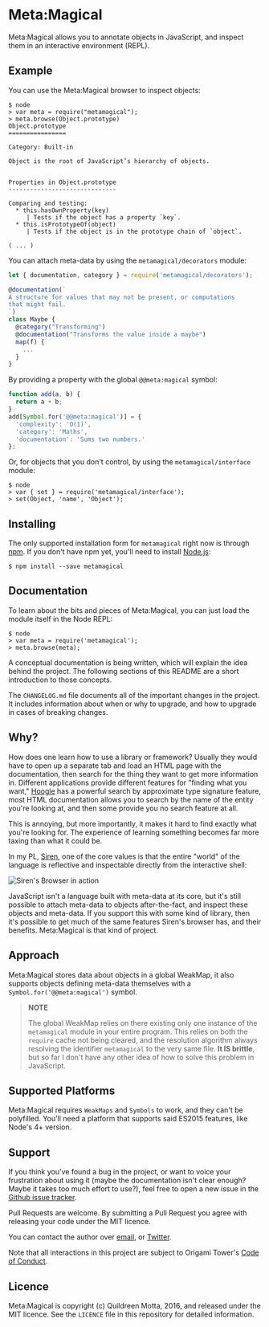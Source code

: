 Meta:Magical
===============

Meta:Magical allows you to annotate objects in JavaScript, and inspect them in
an interactive environment (REPL).


## Example

You can use the Meta:Magical browser to inspect objects:

```shell
$ node
> var meta = require("metamagical");
> meta.browse(Object.prototype)
Object.prototype
================

Category: Built-in

Object is the root of JavaScript’s hierarchy of objects.


Properties in Object.prototype
------------------------------

Comparing and testing:
  * this.hasOwnProperty(key)
     | Tests if the object has a property `key`.
  * this.isPrototypeOf(object)
     | Tests if the object is in the prototype chain of `object`.

( ... )
```

You can attach meta-data by using the `metamagical/decorators` module:

```js
let { documentation, category } = require('metamagical/decorators');

@documentation(`
A structure for values that may not be present, or computations
that might fail.
`)
class Maybe {
  @category("Transforming")
  @documentation("Transforms the value inside a maybe")
  map(f) {
    ...
  }
}
```

By providing a property with the global `@@meta:magical` symbol:

```js
function add(a, b) {
  return a + b;
}
add[Symbol.for('@@meta:magical')] = {
  'complexity': 'O(1)',
  'category': 'Maths',
  'documentation': 'Sums two numbers.'
};
```

Or, for objects that you don't control, by using the `metamagical/interface`
module:

```shell
$ node
> var { set } = require('metamagical/interface');
> set(Object, 'name', 'Object');
```


## Installing

The only supported installation form for `metamagical` right now is through
[npm](http://npmjs.com/). If you don't have npm yet, you'll need to install
[Node.js](https://nodejs.org/en/):

```shell
$ npm install --save metamagical
```


## Documentation

To learn about the bits and pieces of Meta:Magical, you can just load the module
itself in the Node REPL:

```shell
$ node
> var meta = require('metamagical');
> meta.browse(meta);
```

A conceptual documentation is being written, which will explain the idea behind
the project. The following sections of this README are a short introduction to
those concepts.

The `CHANGELOG.md` file documents all of the important changes in the
project. It includes information about when or why to upgrade, and how to
upgrade in cases of breaking changes.


## Why?

How does one learn how to use a library or framework? Usually they would have to
open up a separate tab and load an HTML page with the documentation, then search
for the thing they want to get more information in. Different applications
provide different features for "finding what you want,"
[Hoogle](https://www.haskell.org/hoogle/) has a powerful search by approximate
type signature feature, most HTML documentation allows you to search by the name
of the entity you're looking at, and then some provide you no search feature at
all.

This is annoying, but more importantly, it makes it hard to find exactly what
you're looking for. The experience of learning something becomes far more
taxing than what it could be.

In my PL, [Siren](https://github.com/siren-lang/siren), one of the core values
is that the entire "world" of the language is reflective and inspectable
directly from the interactive shell:

![Siren's Browser in action](https://raw.githubusercontent.com/origamitower/metamagical/master/siren.png)

JavaScript isn't a language built with meta-data at its core, but it's still
possible to attach meta-data to objects after-the-fact, and inspect these
objects and meta-data. If you support this with some kind of library, then it's
possible to get much of the same features Siren's browser has, and their
benefits. Meta:Magical is that kind of project.


## Approach

Meta:Magical stores data about objects in a global WeakMap, it also supports
objects defining meta-data themselves with a `Symbol.for('@@meta:magical')`
symbol.

> **NOTE**  
> 
> The global WeakMap relies on there existing only one instance of the
> `metamagical` module in your entire program. This relies on both the `require`
> cache not being cleared, and the resolution algorithm always resolving the
> identifier `metamagical` to the very same file. **It IS brittle**, but so far
> I don't have any other idea of how to solve this problem in JavaScript.


## Supported Platforms

Meta:Magical requires `WeakMaps` and `Symbols` to work, and they can't be
polyfilled. You'll need a platform that supports said ES2015 features, like
Node's 4+ version.


## Support

If you think you've found a bug in the project, or want to voice your
frustration about using it (maybe the documentation isn't clear enough? Maybe
it takes too much effort to use?), feel free to open a new issue in the
[Github issue tracker](https://github.com/origamitower/metamagical/issues).

Pull Requests are welcome. By submitting a Pull Request you agree with releasing
your code under the MIT licence.

You can contact the author over [email](mailto:queen@robotlolita.me), or
[Twitter](https://twitter.com/robotlolita).

Note that all interactions in this project are subject to Origami Tower's
[Code of Conduct](https://github.com/origamitower/conventions/blob/master/code-of-conduct.md).


## Licence

Meta:Magical is copyright (c) Quildreen Motta, 2016, and released under the MIT
licence. See the `LICENCE` file in this repository for detailed information.

